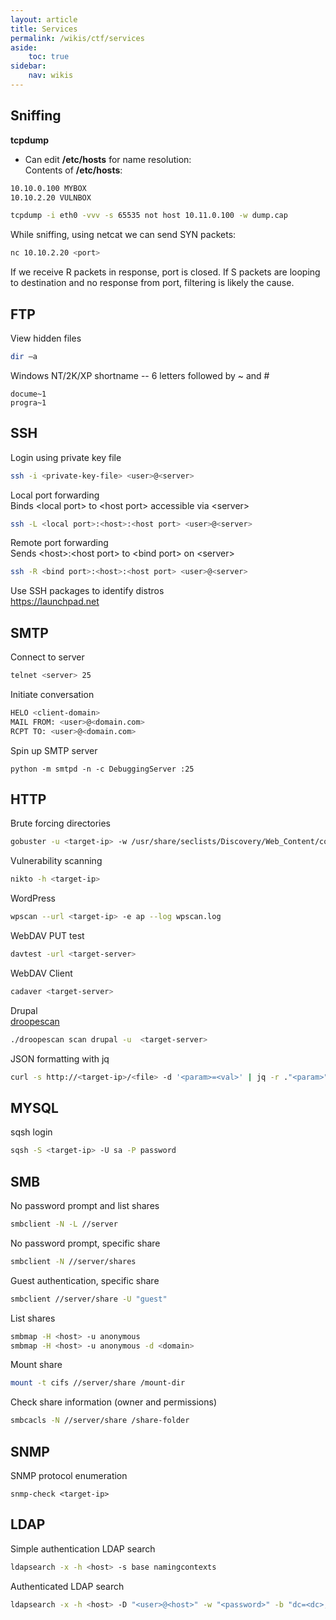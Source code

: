 ```yaml
---
layout: article
title: Services
permalink: /wikis/ctf/services
aside:
    toc: true
sidebar:
    nav: wikis
---
```



## Sniffing
<b>tcpdump</b><br>
 - Can edit <b>/etc/hosts</b> for name resolution:<br>
Contents of <b>/etc/hosts</b>:
```bash
10.10.0.100 MYBOX 
10.10.2.20 VULNBOX 
```

```bash
tcpdump -i eth0 -vvv -s 65535 not host 10.11.0.100 -w dump.cap 
```

While sniffing, using netcat we can send SYN packets:
```bash
nc 10.10.2.20 <port> 
```
If we receive R packets in response, port is closed. If S packets are looping to destination and no response from port, filtering is likely the cause. 



## FTP
View hidden files 
```bash
dir –a 
```

Windows NT/2K/XP shortname -- 6 letters followed by ~ and # 
```
docume~1 
progra~1 
```
 


## SSH 
Login using private key file 
```bash
ssh -i <private-key-file> <user>@<server> 
```

Local port forwarding<br>
Binds &lt;local port&gt; to &lt;host port&gt; accessible via &lt;server&gt; 
```bash
ssh -L <local port>:<host>:<host port> <user>@<server> 
```
 

Remote port forwarding<br>
Sends &lt;host&gt;:&lt;host port&gt; to &lt;bind port&gt; on &lt;server&gt; 
```bash
ssh -R <bind port>:<host>:<host port> <user>@<server> 
```

Use SSH packages to identify distros<br>
<a href="https://launchpad.net" target="_blank">https://launchpad.net</a>

 

## SMTP 
Connect to server 
```bash
telnet <server> 25 
```

Initiate conversation 
```bash
HELO <client-domain> 
MAIL FROM: <user>@<domain.com> 
RCPT TO: <user>@<domain.com> 
```
 
 Spin up SMTP server
 ```
python -m smtpd -n -c DebuggingServer :25
 ```


## HTTP 
Brute forcing directories 
```bash
gobuster -u <target-ip> -w /usr/share/seclists/Discovery/Web_Content/common.txt -s '200,204,301,302,307,403,500' 
```

Vulnerability scanning 
```bash
nikto -h <target-ip> 
```

WordPress 
```bash
wpscan --url <target-ip> -e ap --log wpscan.log 
```

WebDAV PUT test 
```bash
davtest -url <target-server> 
```
 
WebDAV Client 
```bash
cadaver <target-server> 
```

Drupal<br>
<a href="https://github.com/droope/droopescan" target="_blank">droopescan<a>
```bash
./droopescan scan drupal -u  <target-server> 
```
 
JSON formatting with jq
```bash
curl -s http://<target-ip>/<file> -d '<param>=<val>' | jq -r ."<param>" 
```
 


## MYSQL 
sqsh login 
```bash
sqsh -S <target-ip> -U sa -P password 
```
 


## SMB 
No password prompt and list shares
```bash
smbclient -N -L //server
```

No password prompt, specific share
```bash
smbclient -N //server/shares
```

Guest authentication, specific share
```bash
smbclient //server/share -U "guest"
```

List shares
```bash
smbmap -H <host> -u anonymous
smbmap -H <host> -u anonymous -d <domain>
```

Mount share
```bash
mount -t cifs //server/share /mount-dir
```

Check share information (owner and permissions)
```bash
smbcacls -N //server/share /share-folder
```

## SNMP

SNMP protocol enumeration
```
snmp-check <target-ip>
```


## LDAP
Simple authentication LDAP search
```bash
ldapsearch -x -h <host> -s base namingcontexts
```

Authenticated LDAP search
```bash
ldapsearch -x -h <host> -D "<user>@<host>" -w "<password>" -b "dc=<dc>,dc=<local>"
```